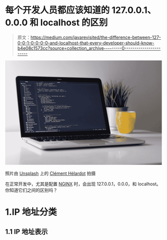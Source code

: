 # 每个开发人员都应该知道的 127.0.0.1、0.0.0 和 localhost 的区别

> 原文：<https://medium.com/javarevisited/the-difference-between-127-0-0-1-0-0-0-0-and-localhost-that-every-developer-should-know-b4e08c1573cc?source=collection_archive---------0----------------------->

![](img/90f25cbfd0439cee32c6e5cc33b248b2.png)

照片由 [Unsplash](https://unsplash.com?utm_source=medium&utm_medium=referral) 上的 [Clément Hélardot](https://unsplash.com/@clemhlrdt?utm_source=medium&utm_medium=referral) 拍摄

在正常开发中，尤其是配置 [NGINX](/javarevisited/best-courses-to-learn-nginx-in-36ed9ccca804) 时，会出现 127.0.0.1，0.0.0，和 localhost。你知道它们之间的区别吗？

# 1.IP 地址分类

## 1.1 IP 地址表示